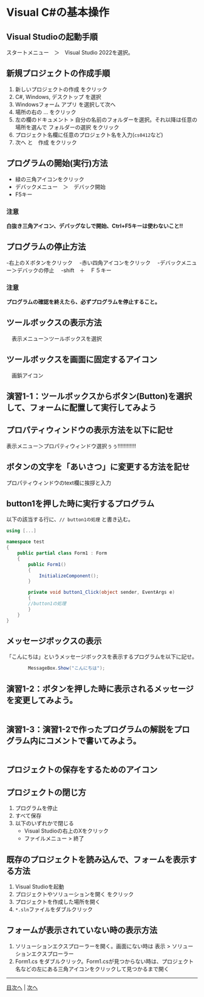 # Visual C#の基本操作
## Visual Studioの起動手順

スタートメニュー　＞　Visual Studio 2022を選択。

## 新規プロジェクトの作成手順
1. 新しいプロジェクトの作成 をクリック
2. C#, Windows, デスクトップ を選択
3. Windowsフォーム アプリ を選択して次へ
4. 場所の右の ... をクリック
5. 左の欄のドキュメント > 自分の名前のフォルダーを選択。それ以降は任意の場所を選んで フォルダーの選択 をクリック
6. プロジェクト名欄に任意のプロジェクト名を入力(`cs0412`など)
7. 次へ と　作成 をクリック


## プログラムの開始(実行)方法
- 緑の三角アイコンをクリック
- デバックメニュー　＞　デバック開始
- F5キー

### 注意

**白抜き三角アイコン、デバッグなしで開始、Ctrl+F5キーは使わないこと!!**

## プログラムの停止方法
-右上のＸボタンをクリック　
-赤い四角アイコンをクリック　
-デバックメニュー＞デバックの停止　
-shift　＋　Ｆ５キー　

### 注意

**プログラムの確認を終えたら、必ずプログラムを停止すること。**

## ツールボックスの表示方法
　表示メニュー＞ツールボックスを選択


## ツールボックスを画面に固定するアイコン
　画鋲アイコン


## 演習1-1：ツールボックスからボタン(Button)を選択して、フォームに配置して実行してみよう



## プロパティウィンドウの表示方法を以下に記せ
表示メニュー＞プロパティウィンドウ選択ぅぅ‼‼‼‼‼‼


## ボタンの文字を「あいさつ」に変更する方法を記せ
プロパティウィンドウのtext欄に挨拶と入力


## button1を押した時に実行するプログラム
以下の該当する行に、`// button1の処理` と書き込む。

```cs
using [...]

namespace test
{
    public partial class Form1 : Form
    {
        public Form1()
        {
            InitializeComponent();
        }

        private void button1_Click(object sender, EventArgs e)
        {
        //button1の処理
        }
    }
}
```

## メッセージボックスの表示
「こんにちは」というメッセージボックスを表示するプログラムを以下に記せ。

```cs
        MessageBox.Show("こんにちは");
```

## 演習1-2：ボタンを押した時に表示されるメッセージを変更してみよう。

```cs

```

## 演習1-3：演習1-2で作ったプログラムの解説をプログラム内にコメントで書いてみよう。

```cs

```

## プロジェクトの保存をするためのアイコン



## プロジェクトの閉じ方

1. プログラムを停止
2. すべて保存
3. 以下のいずれかで閉じる
   - Visual Studioの右上のXをクリック
   - ファイルメニュー > 終了


## 既存のプロジェクトを読み込んで、フォームを表示する方法

1. Visual Studioを起動
2. プロジェクトやソリューションを開く をクリック
3. プロジェクトを作成した場所を開く
4. `*.sln`ファイルをダブルクリック

## フォームが表示されていない時の表示方法

1. ソリューションエクスプローラーを開く。画面にない時は 表示 > ソリューションエクスプローラー
2. Form1.cs をダブルクリック。Form1.csが見つからない時は、プロジェクト名などの左にある三角アイコンをクリックして見つかるまで開く


---

[目次へ](README.md#%E7%9B%AE%E6%AC%A1) | [次へ](README.md#%E3%83%97%E3%83%AD%E3%82%B0%E3%83%A9%E3%83%9F%E3%83%B3%E3%82%B0%E3%81%AE%E8%82%9D)
